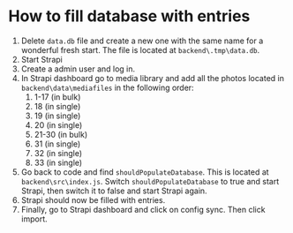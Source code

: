 # How to fill database with entries

1. Delete `data.db` file and create a new one with the same name for a wonderful
   fresh start. The file is located at `backend\.tmp\data.db`.
2. Start Strapi
3. Create a admin user and log in.
4. In Strapi dashboard go to media library and add all the photos located in
   `backend\data\mediafiles` in the following order:
   1. 1-17 (in bulk)
   2. 18 (in single)
   3. 19 (in single)
   4. 20 (in single)
   5. 21-30 (in bulk)
   6. 31 (in single)
   7. 32 (in single)
   8. 33 (in single)
5. Go back to code and find `shouldPopulateDatabase`. This is located at
   `backend\src\index.js`. Switch `shouldPopulateDatabase` to true and start
   Strapi, then switch it to false and start Strapi again.
6. Strapi should now be filled with entries.
7. Finally, go to Strapi dashboard and click on config sync. Then click import.
